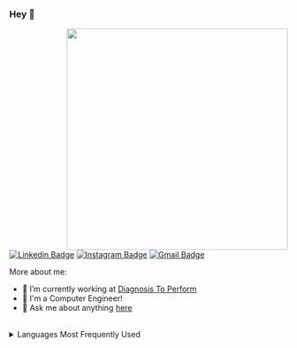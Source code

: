 ### Hey 👋

<img align="right" width="400" src="https://woobro.design/thumbnails/37/web-developer-vector-illustration-5de192c700231.png"/>

[![Linkedin Badge](https://img.shields.io/badge/-LinkedIn-blue?style=flat-square&logo=Linkedin&logoColor=white&link=https://www.linkedin.com/in/gsantoscomp/)](https://www.linkedin.com/in/gsantoscomp/)
[![Instagram Badge](https://img.shields.io/badge/-Instagram-purple?style=flat-square&logo=Instagram&logoColor=white&link=https://www.instagram.com/guisantooos/)](https://www.instagram.com/guisantooos/)
[![Gmail Badge](https://img.shields.io/badge/-Gmail-c14438?style=flat-square&logo=Gmail&logoColor=white&link=mailto:gsantos.comp@gmail.com)](mailto:gsantoscomp@gmail.com)


More about me:
- 🔭 I’m currently working at [Diagnosis To Perform](https://d2p.com.br/)
- 🌱 I'm a Computer Engineer!
- 💬  Ask me about anything [here](https://github.com/gsantoscomp/gsantoscomp/issues)
<br/>

<details>
  <br/>
  <summary>Languages Most Frequently Used</summary>
  <img src="https://github-readme-stats.vercel.app/api/top-langs/?username=gsantoscomp&layout=compact&bg_color=444444&text_color=dddddd">
</details>
<br/>

<!-- 
Here are some ideas to get you started:

-  I’m currently working on ...
- 🌱 I’m currently learning ...
- 👯 I’m looking to collaborate on ...
- 🤔 I’m looking for help with ...
- 💬 Ask me about ...
- 📫 How to reach me: ...
- 😄 Pronouns: ...
- ⚡ Fun fact: ...
 -->
